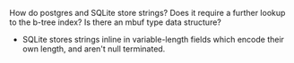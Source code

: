 How do postgres and SQLite store strings? Does it require a further lookup to the b-tree index? Is there an mbuf type data structure?

- SQLite stores strings inline in variable-length fields which encode their own length, and aren't null terminated.
